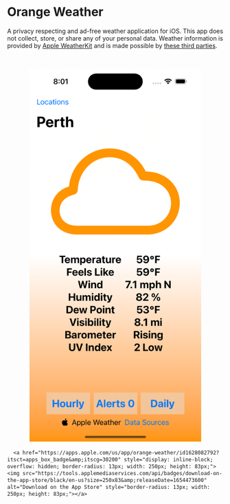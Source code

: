 # Orange Weather

A privacy respecting and ad-free weather application for iOS. This app does not collect, store, or share any of your personal data. Weather information is provided by [Apple WeatherKit](https://developer.apple.com/weatherkit/) and is made possible by [these third parties](https://developer.apple.com/weatherkit/data-source-attribution/).


<br>

<p align="center">
      <img width="400" src="https://github.com/harr1424/Orange-Weather/blob/main/Simulator%20Screenshot%20-%20iPhone%2014%20Pro%20-%202023-07-08%20at%2020.01.27.png" alt="A screenshot depicting the app's main view.">

      <a href="https://apps.apple.com/us/app/orange-weather/id1628082792?itsct=apps_box_badge&amp;itscg=30200" style="display: inline-block; overflow: hidden; border-radius: 13px; width: 250px; height: 83px;"><img src="https://tools.applemediaservices.com/api/badges/download-on-the-app-store/black/en-us?size=250x83&amp;releaseDate=1654473600" alt="Download on the App Store" style="border-radius: 13px; width: 250px; height: 83px;"></a>
</p>

